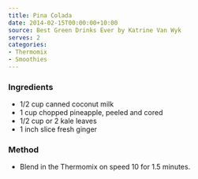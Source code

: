 ```yaml
---
title: Pina Colada
date: 2014-02-15T00:00:00+10:00
source: Best Green Drinks Ever by Katrine Van Wyk
serves: 2
categories:
- Thermomix
- Smoothies
---
```











### Ingredients

* 1/2 cup canned coconut milk
* 1 cup chopped pineapple, peeled and cored
* 1/2 cup or 2 kale leaves
* 1 inch slice fresh ginger

### Method

* Blend in the Thermomix on speed 10 for 1.5 minutes.
